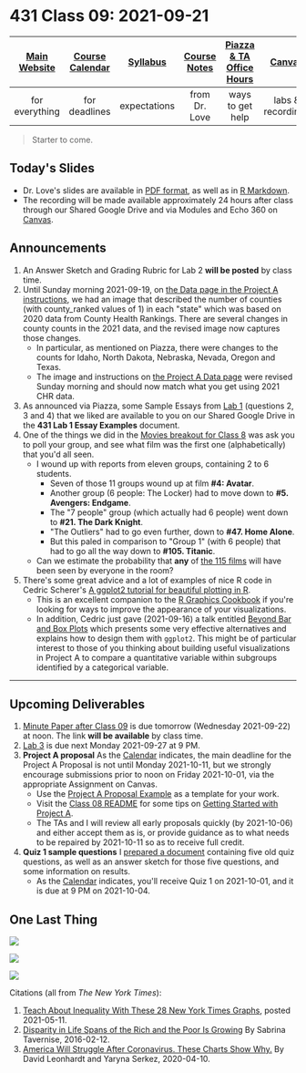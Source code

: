 # 431 Class 09: 2021-09-21

[Main Website](https://thomaselove.github.io/431/) | [Course Calendar](https://thomaselove.github.io/431/calendar.html) | [Syllabus](https://thomaselove.github.io/431-2021-syllabus/) | [Course Notes](https://thomaselove.github.io/431-notes/) | [Piazza & TA Office Hours](https://thomaselove.github.io/431/contact.html) | [Canvas](https://canvas.case.edu) | [Data and Code](https://github.com/THOMASELOVE/431-data)
:-----------: | :--------------: | :----------: | :---------: | :-------------: | :-----------: | :------------:
for everything | for deadlines | expectations | from Dr. Love | ways to get help | labs & recordings | for downloads

> Starter to come.

## Today's Slides

- Dr. Love's slides are available in [PDF format](https://github.com/THOMASELOVE/431-2021/blob/main/classes/class09/431-class09-slides.pdf), as well as in [R Markdown](https://github.com/THOMASELOVE/431-2021/blob/main/classes/class09/431-class09-slides.Rmd).
- The recording will be made available approximately 24 hours after class through our Shared Google Drive and via Modules and Echo 360 on [Canvas](https://canvas.case.edu).

## Announcements

1. An Answer Sketch and Grading Rubric for Lab 2 **will be posted** by class time.
2. Until Sunday morning 2021-09-19, on [the Data page in the Project A instructions](https://thomaselove.github.io/431-2021-projectA/data.html), we had an image that described the number of counties (with county_ranked values of 1) in each "state" which was based on 2020 data from County Health Rankings. There are several changes in county counts in the 2021 data, and the revised image now captures those changes.
    - In particular, as mentioned on Piazza, there were changes to the counts for Idaho, North Dakota, Nebraska, Nevada, Oregon and Texas.
    - The image and instructions on [the Project A Data page](https://thomaselove.github.io/431-2021-projectA/data.html) were revised Sunday morning and should now match what you get using 2021 CHR data.
3. As announced via Piazza, some Sample Essays from [Lab 1](https://github.com/THOMASELOVE/431-2021/tree/main/labs/lab01) (questions 2, 3 and 4) that we liked are available to you on our Shared Google Drive in the **431 Lab 1 Essay Examples** document.
4. One of the things we did in the [Movies breakout for Class 8](https://github.com/THOMASELOVE/431-2021/blob/main/classes/movies/breakout1.md) was ask you to poll your group, and see what film was the first one (alphabetically) that you'd all seen. 
    - I wound up with reports from eleven groups, containing 2 to 6 students.
        - Seven of those 11 groups wound up at film **#4: Avatar**.
        - Another group (6 people: The Locker) had to move down to **#5. Avengers: Endgame**.
        - The "7 people" group (which actually had 6 people) went down to **#21. The Dark Knight**.
        - "The Outliers" had to go even further, down to **#47. Home Alone**.
        - But this paled in comparison to "Group 1" (with 6 people) that had to go all the way down to **#105. Titanic**.
    - Can we estimate the probability that **any** of [the 115 films](https://github.com/THOMASELOVE/431-2021/blob/main/classes/movies/movies_list.md) will have been seen by everyone in the room?
5. There's some great advice and a lot of examples of nice R code in Cedric Scherer's [A ggplot2 tutorial for beautiful plotting in R](https://www.cedricscherer.com/2019/08/05/a-ggplot2-tutorial-for-beautiful-plotting-in-r/). 
    - This is an excellent companion to the [R Graphics Cookbook](https://r-graphics.org/) if you're looking for ways to improve the appearance of your visualizations.
    - In addition, Cedric just gave (2021-09-16) a talk entitled [Beyond Bar and Box Plots](https://github.com/z3tt/beyond-bar-and-box-plots/blob/main/README.md) which presents some very effective alternatives and explains how to design them with `ggplot2`. This might be of particular interest to those of you thinking about building useful visualizations in Project A to compare a quantitative variable within subgroups identified by a categorical variable.


----------

## Upcoming Deliverables

1. [Minute Paper after Class 09](https://github.com/THOMASELOVE/431-2021/tree/main/minutepapers) is due tomorrow (Wednesday 2021-09-22) at noon. The link **will be available** by class time.
2. [Lab 3](https://github.com/THOMASELOVE/431-2021/tree/main/labs/lab03) is due next Monday 2021-09-27 at 9 PM.
3. **Project A proposal** As the [Calendar](https://thomaselove.github.io/431/calendar.html) indicates, the main deadline for the Project A Proposal is not until Monday 2021-10-11, but we strongly encourage submissions prior to noon on Friday 2021-10-01, via the appropriate Assignment on Canvas.
    - Use the [Project A Proposal Example](https://thomaselove.github.io/431-2021-projectA/exampleA.html) as a template for your work.
    - Visit the [Class 08 README](https://github.com/THOMASELOVE/431-2021/tree/main/classes/class08#project-a-getting-started) for some tips on [Getting Started with Project A](https://github.com/THOMASELOVE/431-2021/tree/main/classes/class08#project-a-getting-started).
    - The TAs and I will review all early proposals quickly (by 2021-10-06) and either accept them as is, or provide guidance as to what needs to be repaired by 2021-10-11 so as to receive full credit.
4. **Quiz 1 sample questions** I [prepared a document](https://github.com/THOMASELOVE/431-2021/blob/main/quizzes/README.md#sample-quiz-five-old-quiz-questions) containing five old quiz questions, as well as an answer sketch for those five questions, and some information on results. 
    - As the [Calendar](https://thomaselove.github.io/431/calendar.html) indicates, you'll receive Quiz 1 on 2021-10-01, and it is due at 9 PM on 2021-10-04.

## One Last Thing

![](https://github.com/THOMASELOVE/431-2021/blob/main/classes/class09/images/nyt1.PNG)

![](https://github.com/THOMASELOVE/431-2021/blob/main/classes/class09/images/nyt2.PNG)

![](https://github.com/THOMASELOVE/431-2021/blob/main/classes/class09/images/nyt3.PNG)

Citations (all from *The New York Times*):

1. [Teach About Inequality With These 28 New York Times Graphs](https://www.nytimes.com/2021/05/11/learning/lesson-plans/teach-about-inequality-with-these-28-new-york-times-graphs.html), posted 2021-05-11.
2. [Disparity in Life Spans of the Rich and the Poor Is Growing](https://www.nytimes.com/2016/02/13/health/disparity-in-life-spans-of-the-rich-and-the-poor-is-growing.html) By Sabrina Tavernise, 2016-02-12.
3. [America Will Struggle After Coronavirus. These Charts Show Why.](https://www.nytimes.com/interactive/2020/04/10/opinion/coronavirus-us-economy-inequality.html) By David Leonhardt and Yaryna Serkez, 2020-04-10.
